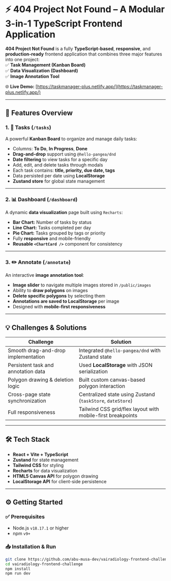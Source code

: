 # ⚡ 404 Project Not Found – A Modular 3-in-1 TypeScript Frontend Application

**404 Project Not Found** is a fully **TypeScript-based**, **responsive**, and **production-ready** frontend application that combines three major features into one project:  
✅ **Task Management (Kanban Board)**  
✅ **Data Visualization (Dashboard)**  
✅ **Image Annotation Tool**

🌐 **Live Demo:** [https://taskmanager-plus.netlify.app/](https://taskmanager-plus.netlify.app/)

---

## 🧭 Features Overview

### 1. 📌 Tasks (`/tasks`)
A powerful **Kanban Board** to organize and manage daily tasks:
- Columns: **To Do**, **In Progress**, **Done**
- **Drag-and-drop** support using `@hello-pangea/dnd`
- **Date filtering** to view tasks for a specific day
- Add, edit, and delete tasks through modals
- Each task contains: **title, priority, due date, tags**
- Data persisted per date using **LocalStorage**
- **Zustand store** for global state management

---

### 2. 📊 Dashboard (`/dashboard`)
A dynamic **data visualization** page built using `Recharts`:
- **Bar Chart:** Number of tasks by status
- **Line Chart:** Tasks completed per day
- **Pie Chart:** Tasks grouped by tags or priority
- Fully **responsive** and mobile-friendly
- **Reusable `<ChartCard />`** component for consistency

---

### 3. ✏️ Annotate (`/annotate`)
An interactive **image annotation tool**:
- **Image slider** to navigate multiple images stored in `/public/images`
- Ability to **draw polygons** on images
- **Delete specific polygons** by selecting them
- **Annotations are saved to LocalStorage** per image
- Designed with **mobile-first responsiveness**

---

## 💡 Challenges & Solutions

| Challenge                              | Solution |
|---------------------------------------|----------|
| Smooth drag-and-drop implementation   | Integrated `@hello-pangea/dnd` with Zustand state |
| Persistent task and annotation data   | Used **LocalStorage** with JSON serialization |
| Polygon drawing & deletion logic      | Built custom canvas-based polygon interaction |
| Cross-page state synchronization      | Centralized state using Zustand (`taskStore`, `dateStore`) |
| Full responsiveness                   | Tailwind CSS grid/flex layout with mobile-first breakpoints |

---

## 🛠 Tech Stack

- **React + Vite + TypeScript**
- **Zustand** for state management
- **Tailwind CSS** for styling
- **Recharts** for data visualization
- **HTML5 Canvas API** for polygon drawing
- **LocalStorage API** for client-side persistence

---

## ⚙️ Getting Started

### ✅ Prerequisites
- Node.js `v18.17.1` or higher
- npm `v9+`

### 📥 Installation & Run

```bash
git clone https://github.com/abu-musa-dev/vairadiology-frontend-challenge.git
cd vairadiology-frontend-challenge
npm install
npm run dev
